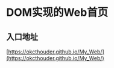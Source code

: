 # DOM实现的Web首页

## 入口地址

 [https://okcthouder.github.io/My_Web/](https://okcthouder.github.io/My_Web/)

